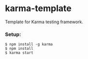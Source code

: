 # karma-template

Template for Karma testing framework.

### Setup:

```
$ npm install -g karma
$ npm install
$ karma start
```
